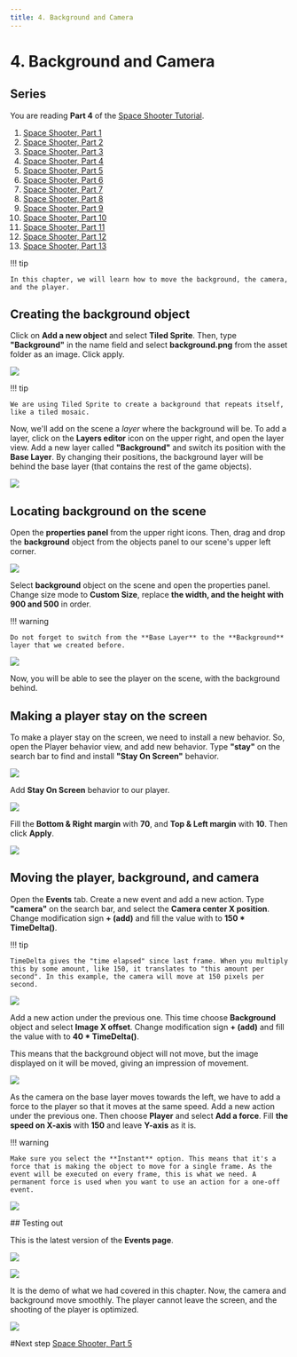 ```yaml
---
title: 4. Background and Camera
---
```

# 4. Background and Camera

## Series

You are reading **Part 4** of the [Space Shooter Tutorial](/gdevelop5/tutorials/space-shooter).

1. [Space Shooter, Part 1](/gdevelop5/tutorials/space-shooter)
2. [Space Shooter, Part 2](/gdevelop5/tutorials/space-shooter/2-move-player)
3. [Space Shooter, Part 3](/gdevelop5/tutorials/space-shooter/3-shoot-and-health)
4. [Space Shooter, Part 4](/gdevelop5/tutorials/space-shooter/4-background-and-camera)
5. [Space Shooter, Part 5](/gdevelop5/tutorials/space-shooter/5-enemies)
6. [Space Shooter, Part 6](/gdevelop5/tutorials/space-shooter/6-enemy-mechanics)
7. [Space Shooter, Part 7](/gdevelop5/tutorials/space-shooter/7-meteors)
8. [Space Shooter, Part 8](/gdevelop5/tutorials/space-shooter/8-powerups)
9. [Space Shooter, Part 9](/gdevelop5/tutorials/space-shooter/9-ui)
10. [Space Shooter, Part 10](/gdevelop5/tutorials/space-shooter/10-sound-effects-music)
11. [Space Shooter, Part 11](/gdevelop5/tutorials/space-shooter/11-visual-effects)
12. [Space Shooter, Part 12](/gdevelop5/tutorials/space-shooter/12-levels)
13. [Space Shooter, Part 13](/gdevelop5/tutorials/space-shooter/13-main-menu)

!!! tip

    In this chapter, we will learn how to move the background, the camera, and the player.

## Creating the background object

Click on **Add a new object** and select **Tiled Sprite**.  Then, type **"Background"** in the name field and select **background.png** from the asset folder as an image. Click apply.

![](/gdevelop5/tutorials/space-shooter/space-shooter-add-background-min.gif)

!!! tip

    We are using Tiled Sprite to create a background that repeats itself, like a tiled mosaic.

Now, we'll add on the scene a *layer* where the background will be. To add a layer, click on the **Layers editor** icon on the upper right, and open the layer view. Add a new layer called **"Background"** and switch its position with the **Base Layer**. By changing their positions, the background layer will be behind the base layer (that contains the rest of the game objects).

![](/gdevelop5/tutorials/space-shooter/space-shooter-add-layer-min.gif)

## Locating background on the scene

Open the **properties panel** from the upper right icons. Then, drag and drop the **background** object from the objects panel to our scene's upper left corner.

![](/gdevelop5/tutorials/space-shooter/space-shooter-add-background-to-scene-min.gif)

Select **background** object on the scene and open the properties panel. Change size mode to **Custom Size**, replace **the width, and the height with 900 and 500** in order.

!!! warning

    Do not forget to switch from the **Base Layer** to the **Background** layer that we created before.

![](/gdevelop5/tutorials/space-shooter/space-shooter-change-background-settings-min.gif)

Now, you will be able to see the player on the scene, with the background behind.

## Making a player stay on the screen

To make a player stay on the screen, we need to install a new behavior. So, open the Player behavior view, and add new behavior. Type **"stay"** on the search bar to find and install **"Stay On Screen"** behavior.

![](/gdevelop5/tutorials/space-shooter/spae-shooter-install-stay-on-screen-min.gif)

Add **Stay On Screen** behavior to our player.

![](/gdevelop5/tutorials/space-shooter/space-shooter-add-stay-on-screen-to-player-min.gif)

Fill the **Bottom & Right margin** with **70**, and **Top & Left margin** with **10**. Then click **Apply**.

![](/gdevelop5/tutorials/space-shooter/space-shooter-stay-on-screen.png)

## Moving the player, background, and camera

Open the **Events** tab. Create a new event and add a new action. Type **"camera"** on the search bar, and select the **Camera center X position**. Change modification sign  **+ (add)** and fill the value with  to **150 * TimeDelta()**.

!!! tip

    TimeDelta gives the "time elapsed" since last frame. When you multiply this by some amount, like 150, it translates to "this amount per second". In this example, the camera will move at 150 pixels per second.

![](/gdevelop5/tutorials/space-shooter/space-shooter-move-camera.png)

Add a new action under the previous one. This time choose **Background** object and select **Image X offset**.
Change modification sign  **+ (add)** and fill the value with  to **40 * TimeDelta()**.

This means that the background object will not move, but the image displayed on it will be moved, giving an impression of movement.

![](/gdevelop5/tutorials/space-shooter/space-shooter-move-background.png)

As the camera on the base layer moves towards the left, we have to add a force to the player so that it moves at the same speed. Add a new action under the previous one. Then choose **Player** and select **Add a force**. Fill **the speed on X-axis** with **150** and leave **Y-axis** as it is.

!!! warning

    Make sure you select the **Instant** option. This means that it's a force that is making the object to move for a single frame. As the event will be executed on every frame, this is what we need. A permanent force is used when you want to use an action for a one-off event.

![](/gdevelop5/tutorials/space-shooter/space-shooter-move-player.png)

## Testing out

This is the latest version of the **Events page**.

![](/gdevelop5/tutorials/space-shooter/space-shooter-controlls-event-chapter-4.png)

![](/gdevelop5/tutorials/space-shooter/space-shooter-player-events-chapter-4.png)

It is the demo of what we had covered in this chapter. Now, the camera and background move smoothly. The player cannot leave the screen, and the shooting of the player is optimized.

![](/gdevelop5/tutorials/space-shooter/space-shooter-chapter-4-demo-min.gif)

#Next step
[Space Shooter, Part 5](/gdevelop5/tutorials/space-shooter/5-enemies)

